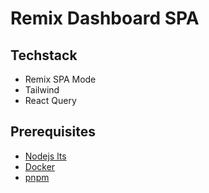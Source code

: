 # Remix Dashboard SPA

## Techstack

- Remix SPA Mode
- Tailwind
- React Query

## Prerequisites

- [Nodejs lts](https://nodejs.org/en)
- [Docker](https://www.docker.com/)
- [pnpm](https://pnpm.io/)
